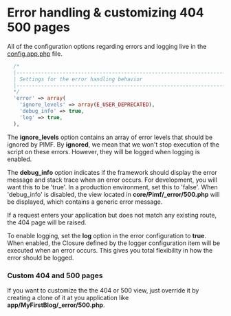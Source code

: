 # Error handling & customizing 404 500 pages

All of the configuration options regarding errors and logging live in the
[config.app.php](https://github.com/gjerokrsteski/pimf-blog/blob/master/app/config.app.php) file.

```php
  /*
  |------------------------------------------------------------------------
  | Settings for the error handling behavior
  |------------------------------------------------------------------------
  */
  'error' => array(
    'ignore_levels' => array(E_USER_DEPRECATED),
    'debug_info' => true,
  	'log' => true,
  ),
```

The **ignore_levels** option contains an array of error levels that should be ignored by PIMF. By **ignored**, we mean that we won't stop execution
of the script on these errors. However, they will be logged when logging is enabled.

The **debug_info** option indicates if the framework should display the error message and stack trace when an error occurs. For development, you
will want this to be 'true'. In a production environment, set this to 'false'. When 'debug_info' is disabled, the view located in **core/Pimf/_error/500.php**
will be displayed, which contains a generic error message.

If a request enters your application but does not match any existing route, the 404 page will be raised.

To enable logging, set the **log** option in the error configuration to **true**. When enabled, the Closure defined by the logger configuration
item will be executed when an error occurs. This gives you total flexibility in how the error should be logged.

### Custom 404 and 500 pages
If you want to customize the the 404 or 500 view, just override it by creating a clone of it at you application like **app/MyFirstBlog/_error/500.php**.